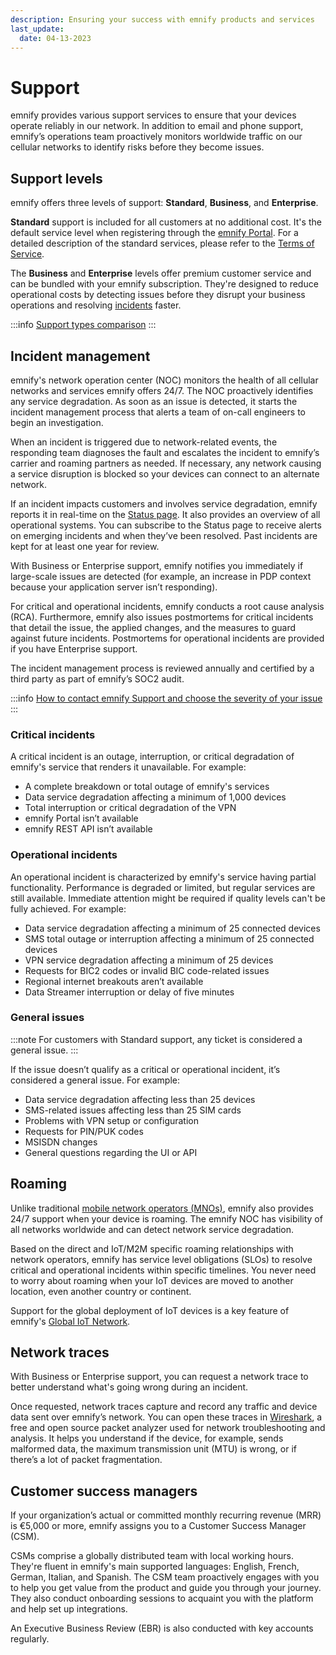 ```yaml
---
description: Ensuring your success with emnify products and services
last_update: 
  date: 04-13-2023
---
```


# Support

<!-- vale Google.We = NO -->
emnify provides various support services to ensure that your devices operate reliably in our network.
In addition to email and phone support, emnify’s operations team proactively monitors worldwide traffic on our cellular networks to identify risks before they become issues.

## Support levels

emnify offers three levels of support: **Standard**, **Business**, and **Enterprise**.

**Standard** support is included for all customers at no additional cost.
It's the default service level when registering through the [emnify Portal](https://portal.emnify.com/).
For a detailed description of the standard services, please refer to the [Terms of Service](https://www.emnify.com/hubfs/20211001_terms_of_service_and_standard_service_level_obligations.pdf).

The **Business** and **Enterprise** levels offer premium customer service and can be bundled with your emnify subscription.
They're designed to reduce operational costs by detecting issues before they disrupt your business operations and resolving [incidents](#incident-management) faster.

:::info
[Support types comparison](https://www.emnify.com/premium-support)
:::

## Incident management

emnify's network operation center (NOC) monitors the health of all cellular networks and services emnify offers 24/7.
The NOC proactively identifies any service degradation.
As soon as an issue is detected, it starts the incident management process that alerts a team of on-call engineers to begin an investigation.

When an incident is triggered due to network-related events, the responding team diagnoses the fault and escalates the incident to emnify’s carrier and roaming partners as needed.
If necessary, any network causing a service disruption is blocked so your devices can connect to an alternate network.

If an incident impacts customers and involves service degradation, emnify reports it in real-time on the [Status page](https://status.emnify.com/).
It also provides an overview of all operational systems.
You can subscribe to the Status page to receive alerts on emerging incidents and when they’ve been resolved.
Past incidents are kept for at least one year for review.

With Business or Enterprise support, emnify notifies you immediately if large-scale issues are detected (for example, an increase in PDP context because your application server isn’t responding).

For critical and operational incidents, emnify conducts a root cause analysis (RCA).
Furthermore, emnify also issues postmortems for critical incidents that detail the issue, the applied changes, and the measures to guard against future incidents.
Postmortems for operational incidents are provided if you have Enterprise support.

The incident management process is reviewed annually and certified by a third party as part of emnify’s SOC2 audit.

:::info
[How to contact emnify Support and choose the severity of your issue](https://support.emnify.com/hc/en-us/articles/4414999111698-How-to-contact-EMnify-Support)
:::

### Critical incidents

A critical incident is an outage, interruption, or critical degradation of emnify's service that renders it unavailable.
For example:

- A complete breakdown or total outage of emnify's services
- Data service degradation affecting a minimum of 1,000 devices
- Total interruption or critical degradation of the VPN
- emnify Portal isn’t available
- emnify REST API isn’t available

### Operational incidents

An operational incident is characterized by emnify's service having partial functionality.
Performance is degraded or limited, but regular services are still available.
Immediate attention might be required if quality levels can't be fully achieved.
For example:

- Data service degradation affecting a minimum of 25 connected devices
- SMS total outage or interruption affecting a minimum of 25 connected devices
- VPN service degradation affecting a minimum of 25 devices
- Requests for BIC2 codes or invalid BIC code-related issues
- Regional internet breakouts aren’t available
- Data Streamer interruption or delay of five minutes

### General issues

:::note
For customers with Standard support, any ticket is considered a general issue.
:::

If the issue doesn’t qualify as a critical or operational incident, it’s considered a general issue.
For example:

- Data service degradation affecting less than 25 devices
- SMS-related issues affecting less than 25 SIM cards
- Problems with VPN setup or configuration
- Requests for PIN/PUK codes
- MSISDN changes
- General questions regarding the UI or API

## Roaming

Unlike traditional [mobile network operators (MNOs)](https://www.emnify.com/iot-glossary/mno), emnify also provides 24/7 support when your device is roaming.
The emnify NOC has visibility of all networks worldwide and can detect network service degradation.

Based on the direct and IoT/M2M specific roaming relationships with network operators, emnify has service level obligations (SLOs) to resolve critical and operational incidents within specific timelines.
You never need to worry about roaming when your IoT devices are moved to another location, even another country or continent.

Support for the global deployment of IoT devices is a key feature of emnify's [Global IoT Network](/services/global-iot-network).

## Network traces

With Business or Enterprise support, you can request a network trace to better understand what's going wrong during an incident.

Once requested, network traces capture and record any traffic and device data sent over emnify’s network.
You can open these traces in [Wireshark](https://www.wireshark.org/), a free and open source packet analyzer used for network troubleshooting and analysis.
It helps you understand if the device, for example, sends malformed data, the maximum transmission unit (MTU) is wrong, or if there’s a lot of packet fragmentation.

## Customer success managers

If your organization’s actual or committed monthly recurring revenue (MRR) is €5,000 or more, emnify assigns you to a Customer Success Manager (CSM).

CSMs comprise a globally distributed team with local working hours.
They're fluent in emnify's main supported languages: English, French, German, Italian, and Spanish.
The CSM team proactively engages with you to help you get value from the product and guide you through your journey.
They also conduct onboarding sessions to acquaint you with the platform and help set up integrations.

An Executive Business Review (EBR) is also conducted with key accounts regularly.
